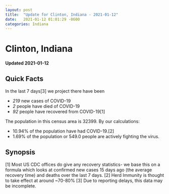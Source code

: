 ```yaml
---
layout: post
title:  "Update for Clinton, Indiana - 2021-01-12"
date:   2021-01-12 01:01:29 -0600
categories: Indiana
---
```


# Clinton, Indiana
#### Updated 2021-01-12

## Quick Facts

In the last 7 days[3] we project there have been
- *219* new cases of COVID-19
- *2* people have died of COVID-19
- *92* people have recovered from COVID-19[1]

The population in this census area is 32399. By our calculations:
- 10.94% of the population have had COVID-19.[2]
- 1.69% of the population or 549.0 people are actively fighting the virus.

## Synopsis




[1] Most US CDC offices do give any recovery statistics- we base this on a formula which looks at confirmed new cases
15 days ago (the average recovery time) and deaths over the last 7 days.
[2] Herd Immunity is thought to take effect at around ~70-80%
[3] Due to reporting delays, this data may be incomplete. 
    